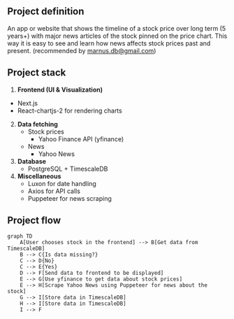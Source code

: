 ## Project definition
An app or website that shows the timeline of a stock price over long term (5 years+) with major news articles of the stock pinned on the price chart. This way it is easy to see and learn how news affects stock prices past and present. (recommended by marnus.db@gmail.com)
## Project stack
1. **Frontend (UI & Visualization)**
- Next.js 
- React-chartjs-2 for rendering charts
2. **Data fetching**
	- Stock prices
		- Yahoo Finance API (yfinance)
	- News
		- Yahoo News
3. **Database**
	- PostgreSQL + TimescaleDB
4. **Miscellaneous**
	- Luxon for date handling
	- Axios for API calls 
	- Puppeteer for news scraping
## Project flow

```mermaid
graph TD
    A[User chooses stock in the frontend] --> B[Get data from TimescaleDB]
    B --> C{Is data missing?}
    C --> D{No}
	C --> E{Yes}
	D --> F[Send data to frontend to be displayed]
    E --> G[Use yfinance to get data about stock prices]
    E --> H[Scrape Yahoo News using Puppeteer for news about the stock]
    G --> I[Store data in TimescaleDB]
    H --> I[Store data in TimescaleDB]
    I --> F
```